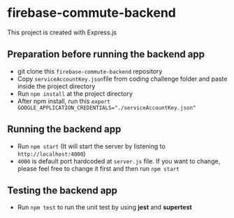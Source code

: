 # firebase-commute-backend

This project is created with Express.js

## Preparation before running the backend app
- git clone this `firebase-commute-backend` repository
- Copy `serviceAccountKey.json`file from coding challenge folder and paste inside the project directory
- Run `npm install` at the project directory
- After npm install, run this `export GOOGLE_APPLICATION_CREDENTIALS="./serviceAccountKey.json"`

## Running the backend app
- Run `npm start` (It will start the server by listening to `http://localhost:4000`) 
- `4000` is default port hardcoded at `server.js` file. If you want to change, please feel free to change it first and then run `npm start`


## Testing the backend app
- Run `npm test` to run the unit test by using **jest** and **supertest**
